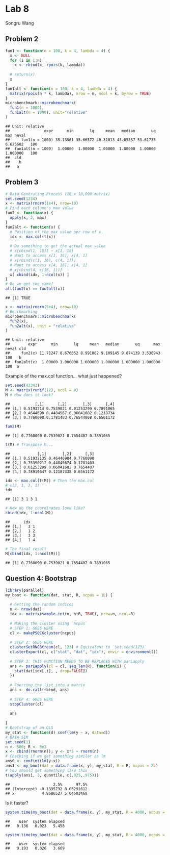 Lab 8
================
Songru Wang

## Problem 2

``` r
fun1 <- function(n = 100, k = 4, lambda = 4) {
  x <- NULL
  for (i in 1:n)
    x <- rbind(x, rpois(k, lambda))
  
  # return(x)
  x
}
fun1alt <- function(n = 100, k = 4, lambda = 4) {
  matrix(rpois(n * k, lambda), nrow = n, ncol = k, byrow = TRUE)
}
microbenchmark::microbenchmark(
  fun1(n = 1000),
  fun1alt(n = 1000), unit="relative"
)
```

    ## Unit: relative
    ##               expr      min       lq     mean   median       uq      max neval
    ##     fun1(n = 1000) 35.13561 35.66572 40.31013 43.85337 53.61735 6.625602   100
    ##  fun1alt(n = 1000)  1.00000  1.00000  1.00000  1.00000  1.00000 1.000000   100
    ##  cld
    ##    b
    ##   a

## Problem 3

``` r
# Data Generating Process (10 x 10,000 matrix)
set.seed(1234)
x <- matrix(rnorm(1e4), nrow=10)
# Find each column's max value
fun2 <- function(x) {
  apply(x, 2, max)
}
fun2alt <- function(x) {
  # Position of the max value per row of x.
  idx <- max.col(t(x)) 
  
  # Do something to get the actual max value
  # x[cbind(1, 15)] ~ x[1, 15]
  # Want to access x[1, 16], x[4, 1]
  # x[rbind(c(1, 16), c(4, 1))]
  # Want to access x[4, 16], x[4, 1]
  # x[cbind(4, c(16, 1))]
  x[ cbind(idx, 1:ncol(x)) ]
}
# Do we get the same?
all(fun2(x) == fun2alt(x))
```

    ## [1] TRUE

``` r
x <- matrix(rnorm(5e4), nrow=10)
# Benchmarking
microbenchmark::microbenchmark(
  fun2(x),
  fun2alt(x), unit = "relative"
)
```

    ## Unit: relative
    ##        expr      min       lq     mean   median       uq      max neval cld
    ##     fun2(x) 11.71247 8.676052 8.991802 9.109145 9.874139 3.530943   100   b
    ##  fun2alt(x)  1.00000 1.000000 1.000000 1.000000 1.000000 1.000000   100  a

Example of the max.col function… what just happened?

``` r
set.seed(42343)
M <- matrix(runif(12), ncol = 4)
M # How does it look?
```

    ##           [,1]      [,2]       [,3]      [,4]
    ## [1,] 0.5193214 0.7539021 0.01253299 0.7891065
    ## [2,] 0.4644698 0.4484567 0.06041682 0.1218734
    ## [3,] 0.7760090 0.1781403 0.76544068 0.6561172

``` r
fun2(M)
```

    ## [1] 0.7760090 0.7539021 0.7654407 0.7891065

``` r
t(M) # Transpose M...
```

    ##            [,1]       [,2]      [,3]
    ## [1,] 0.51932135 0.46446984 0.7760090
    ## [2,] 0.75390212 0.44845674 0.1781403
    ## [3,] 0.01253299 0.06041682 0.7654407
    ## [4,] 0.78910647 0.12187338 0.6561172

``` r
idx <- max.col(t(M)) # Then the max.col
# c(3, 1, 3, 1)
idx
```

    ## [1] 3 1 3 1

``` r
# How do the coordinates look like?
cbind(idx, 1:ncol(M))
```

    ##      idx  
    ## [1,]   3 1
    ## [2,]   1 2
    ## [3,]   3 3
    ## [4,]   1 4

``` r
# The final result
M[cbind(idx, 1:ncol(M))]
```

    ## [1] 0.7760090 0.7539021 0.7654407 0.7891065

## Question 4: Bootstrap

``` r
library(parallel)
my_boot <- function(dat, stat, R, ncpus = 1L) {
  
  # Getting the random indices
  n <- nrow(dat)
  idx <- matrix(sample.int(n, n*R, TRUE), nrow=n, ncol=R)
 
  # Making the cluster using `ncpus`
  # STEP 1: GOES HERE
  cl <- makePSOCKcluster(ncpus)
  
  # STEP 2: GOES HERE
  clusterSetRNGStream(cl, 123) # Equivalent to `set.seed(123)`
  clusterExport(cl, c("stat", "dat", "idx"), envir = environment())
  
  # STEP 3: THIS FUNCTION NEEDS TO BE REPLACES WITH parLapply
  ans <- parLapply(cl = cl, seq_len(R), function(i) {
    stat(dat[idx[,i], , drop=FALSE])
  })
  
  # Coercing the list into a matrix
  ans <- do.call(rbind, ans)
  
  # STEP 4: GOES HERE
  stopCluster(cl)
  
  ans
  
}
# Bootstrap of an OLS
my_stat <- function(d) coef(lm(y ~ x, data=d))
# DATA SIM
set.seed(1)
n <- 500; R <- 5e3
x <- cbind(rnorm(n)); y <- x*5 + rnorm(n)
# Checking if we get something similar as lm
ans0 <- confint(lm(y~x))
ans1 <- my_boot(dat = data.frame(x, y), my_stat, R = R, ncpus = 2L)
# You should get something like this
t(apply(ans1, 2, quantile, c(.025,.975)))
```

    ##                   2.5%      97.5%
    ## (Intercept) -0.1395732 0.05291612
    ## x            4.8686527 5.04503468

Is it faster?

``` r
system.time(my_boot(dat = data.frame(x, y), my_stat, R = 4000, ncpus = 1L))
```

    ##    user  system elapsed 
    ##   0.136   0.023   5.458

``` r
system.time(my_boot(dat = data.frame(x, y), my_stat, R = 4000, ncpus = 2L))
```

    ##    user  system elapsed 
    ##   0.193   0.026   3.669
